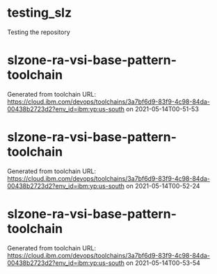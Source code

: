 # testing_slz
Testing the repository 
# slzone-ra-vsi-base-pattern-toolchain

Generated from toolchain URL: https://cloud.ibm.com/devops/toolchains/3a7bf6d9-83f9-4c98-84da-00438b2723d2?env_id=ibm:yp:us-south
on 2021-05-14T00-51-53
# slzone-ra-vsi-base-pattern-toolchain

Generated from toolchain URL: https://cloud.ibm.com/devops/toolchains/3a7bf6d9-83f9-4c98-84da-00438b2723d2?env_id=ibm:yp:us-south
on 2021-05-14T00-52-24
# slzone-ra-vsi-base-pattern-toolchain

Generated from toolchain URL: https://cloud.ibm.com/devops/toolchains/3a7bf6d9-83f9-4c98-84da-00438b2723d2?env_id=ibm:yp:us-south
on 2021-05-14T00-53-54
